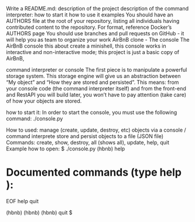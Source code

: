 Write a README.md:
description of the project
description of the command interpreter:
how to start it
how to use it
examples
You should have an AUTHORS file at the root of your repository, listing all individuals having contributed content to the repository. For format, reference Docker’s AUTHORS page
You should use branches and pull requests on GitHub - it will help you as team to organize your work
AirBnB clone - The console
The AirBnB console this about create a minishell, this console works in interactive and non-interactive mode; this project is just a basic copy of AirBnB,

command interpreter or console
The first piece is to manipulate a powerful storage system. This storage engine will give us an abstraction between “My object” and “How they are stored and persisted”. This means: from your console code (the command interpreter itself) and from the front-end and RestAPI you will build later, you won’t have to pay attention (take care) of how your objects are stored.

how to start it:
In order to start the console, you must use the following command: ./console.py

How to used:
manage (create, update, destroy, etc) objects via a console / command interprete
store and persist objects to a file (JSON file)
Commands: create, show, destroy, all (shows all), update, help, quit
Example how to open:
$ ./console.py
(hbnb) help

Documented commands (type help <topic>):
========================================
EOF  help  quit

(hbnb) 
(hbnb) 
(hbnb) quit
$
